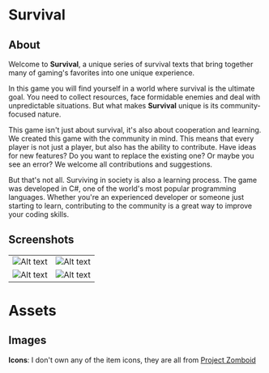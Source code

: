 # Survival
## About
Welcome to **Survival**, a unique series of survival texts that bring together many of gaming's favorites into one unique experience.

In this game you will find yourself in a world where survival is the ultimate goal. You need to collect resources, face formidable enemies and deal with unpredictable situations. But what makes **Survival** unique is its community-focused nature.

This game isn't just about survival, it's also about cooperation and learning. We created this game with the community in mind. This means that every player is not just a player, but also has the ability to contribute. Have ideas for new features? Do you want to replace the existing one? Or maybe you see an error? We welcome all contributions and suggestions.

But that's not all. Surviving in society is also a learning process. The game was developed in C#, one of the world's most popular programming languages. Whether you're an experienced developer or someone just starting to learn, contributing to the community is a great way to improve your coding skills.
## Screenshots
| | |
|:-------------------------:|:-------------------------:|
|![Alt text](https://cdn.discordapp.com/attachments/1206772849226940496/1213889011337273404/image.png?ex=65f71d3d&is=65e4a83d&hm=e2552064b0d834e2f885f1d8a244f7fb5375131ac549d2512e2e644d46276267&)|![Alt text](https://cdn.discordapp.com/attachments/1206772849226940496/1213889011693920286/image.png?ex=65f71d3d&is=65e4a83d&hm=d44cbae44871f40243f349a60250f38aa284be095ec5815359638fcf2e520da1&)|
|![Alt text](https://cdn.discordapp.com/attachments/1206772849226940496/1213889012394360883/image.png?ex=65f71d3d&is=65e4a83d&hm=7df4845d897f758a25fc31411a0d31fc3f8e4e6a21a2ba35925eb3e2a9a1e3e3&)|![Alt text](https://cdn.discordapp.com/attachments/1206772849226940496/1213889013165858876/image.png?ex=65f71d3d&is=65e4a83d&hm=a8badf8eee4c9fedf788ab0a4c75539c25ad7f069789033267b019c4fba44b82&)|
# Assets
## Images
**Icons**: I don't own any of the item icons, they are all from [Project Zomboid](https://store.steampowered.com/app/108600/Project_Zomboid)
